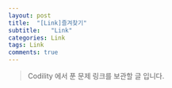 ```yaml
---
layout: post
title:  "[Link]즐겨찾기"
subtitle:   "Link"
categories: Link
tags: Link
comments: true
---
```


> Codility 에서 푼 문제 링크를 보관할 글 입니다.